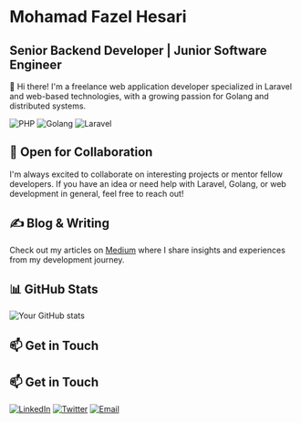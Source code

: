 # Mohamad Fazel Hesari

## Senior Backend Developer | Junior Software Engineer

👋 Hi there! I'm a freelance web application developer specialized in Laravel and web-based technologies, with a growing passion for Golang and distributed systems.

![PHP](https://img.shields.io/badge/-PHP-777BB4?style=flat-square&logo=php&logoColor=white)
![Golang](https://img.shields.io/badge/-Golang-00ADD8?style=flat-square&logo=go&logoColor=white)
![Laravel](https://img.shields.io/badge/-Laravel-FF2D20?style=flat-square&logo=laravel&logoColor=white)

## 🤝 Open for Collaboration

I'm always excited to collaborate on interesting projects or mentor fellow developers. If you have an idea or need help with Laravel, Golang, or web development in general, feel free to reach out!

## ✍️ Blog & Writing

Check out my articles on [Medium](https://medium.com/@mdhesari) where I share insights and experiences from my development journey.

## 📊 GitHub Stats

![Your GitHub stats](https://github-readme-stats.vercel.app/api?username=mdhesari&show_icons=true&theme=radical)


## 📫 Get in Touch
## 📫 Get in Touch

[![LinkedIn](https://img.shields.io/badge/-LinkedIn-0077B5?style=flat-square&logo=linkedin&logoColor=white)](https://linkedin.com/in/mohamad-fazel-hesari)
[![Twitter](https://img.shields.io/badge/-Twitter-1DA1F2?style=flat-square&logo=twitter&logoColor=white)](https://twitter.com/mdhesari)
[![Email](https://img.shields.io/badge/-Email-D14836?style=flat-square&logo=gmail&logoColor=white)](mailto:mohamad.hesari.co@gmail.com)